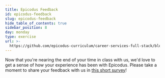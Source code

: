 ```yaml
---
title: Epicodus Feedback
id: epicodus-feedback
slug: epicodus-feedback
hide_table_of_contents: true
sidebar_position: 8
day: monday
type: exercise
url: >-
  https://github.com/epicodus-curriculum/career-services-full-stack/blob/main/epicodus_feedback_classwork.md
---
```


Now that you're nearing the end of your time in class with us, we'd love to get a sense of how your experience has been with Epicodus. Please take a moment to share your feedback with us in [this short survey](https://form.jotform.com/222545108568055)!
